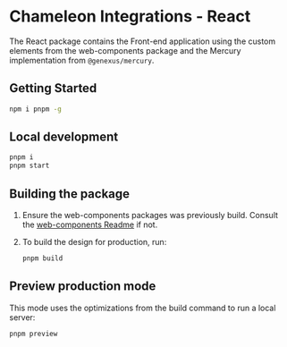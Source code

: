 # Chameleon Integrations - React

The React package contains the Front-end application using the custom elements from the web-components package and the Mercury implementation from `@genexus/mercury`.

## Getting Started

```bash
npm i pnpm -g
```

## Local development

```bash
pnpm i
pnpm start
```

## Building the package

1. Ensure the web-components packages was previously build. Consult the [web-components Readme](./../web-components/README.md) if not.

2. To build the design for production, run:
   ```bash
   pnpm build
   ```

## Preview production mode

This mode uses the optimizations from the build command to run a local server:

```bash
pnpm preview
```
